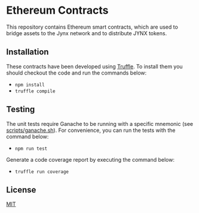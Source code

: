 # Ethereum Contracts

This repository contains Ethereum smart contracts, which are used to bridge assets to the Jynx network and to distribute JYNX tokens.

## Installation

These contracts have been developed using [Truffle](https://trufflesuite.com). To install them you should checkout the code and run the commands below:

* `npm install`
* `truffle compile`

## Testing

The unit tests require Ganache to be running with a specific mnemonic (see [scripts/ganache.sh](https://github.com/jynx-pro/ethereum-contracts/blob/main/scripts/ganache.sh)). For convenience, you can run the tests with the command below:

* `npm run test`

Generate a code coverage report by executing the command below:

* `truffle run coverage`

## License
[MIT](https://choosealicense.com/licenses/mit)
